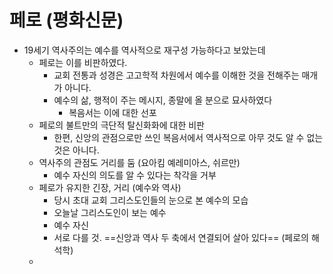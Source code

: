 # 페로 (평화신문)
- 19세기 역사주의는 예수를 역사적으로 재구성 가능하다고 보았는데
	- 페로는 이를 비판하였다.
		- 교회 전통과 성경은 고고학적 차원에서 예수를 이해한 것을 전해주는 매개가 아니다.
		- 예수의 삶, 행적이 주는 메시지, 종말에 올 분으로 묘사하였다
			- 복음서는 이에 대한 선포
	- 페로의 불트만의 극단적 탈신화화에 대한 비판
		- 한편, 신앙의 관점으로만 쓰인 복음서에서 역사적으로 아무 것도 알 수 없는 것은 아니다.
	- 역사주의 관점도 거리를 둠 (요아킴 예레미아스, 쉬르만)
		- 예수 자신의 의도를 알 수 있다는 착각을 거부
	- 페로가 유지한 긴장, 거리 (예수와 역사)
		- 당시 초대 교회 그리스도인들의 눈으로 본 예수의 모습
		- 오늘날 그리스도인이 보는 예수
		- 예수 자신
		- 서로 다를 것. ==신앙과 역사 두 축에서 연결되어 살아 있다== (페로의 해석학)
	- 